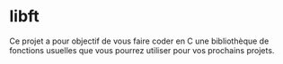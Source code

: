 # libft
Ce projet a pour objectif de vous faire coder en C une bibliothèque de fonctions usuelles que vous pourrez utiliser pour vos prochains projets.
